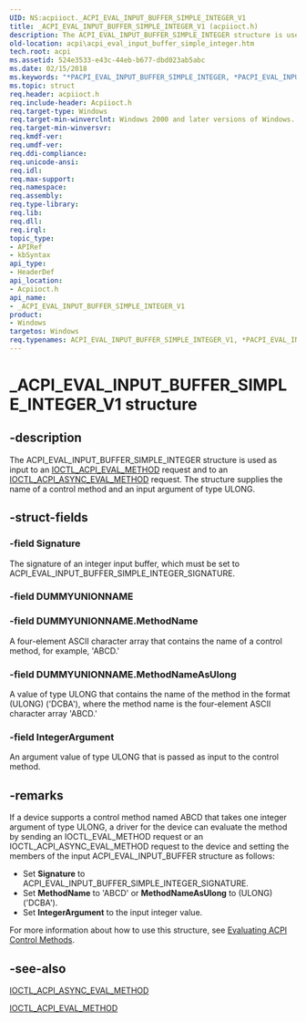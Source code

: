 ```yaml
---
UID: NS:acpiioct._ACPI_EVAL_INPUT_BUFFER_SIMPLE_INTEGER_V1
title: _ACPI_EVAL_INPUT_BUFFER_SIMPLE_INTEGER_V1 (acpiioct.h)
description: The ACPI_EVAL_INPUT_BUFFER_SIMPLE_INTEGER structure is used as input to an IOCTL_ACPI_EVAL_METHOD request and to an IOCTL_ACPI_ASYNC_EVAL_METHOD request. The structure supplies the name of a control method and an input argument of type ULONG.
old-location: acpi\acpi_eval_input_buffer_simple_integer.htm
tech.root: acpi
ms.assetid: 524e3533-e43c-44eb-b677-dbd023ab5abc
ms.date: 02/15/2018
ms.keywords: "*PACPI_EVAL_INPUT_BUFFER_SIMPLE_INTEGER, *PACPI_EVAL_INPUT_BUFFER_SIMPLE_INTEGER_V1, ACPI_EVAL_INPUT_BUFFER_SIMPLE_INTEGER, ACPI_EVAL_INPUT_BUFFER_SIMPLE_INTEGER_V1, ACPI_EVAL_INPUT_BUFFER_SIMPLE_INTEGER_V1 structure [ACPI Devices], P_ACPI_EVAL_INPUT_BUFFER_SIMPLE_INTEGER_V1, P_ACPI_EVAL_INPUT_BUFFER_SIMPLE_INTEGER_V1 structure pointer [ACPI Devices], _ACPI_EVAL_INPUT_BUFFER_SIMPLE_INTEGER_V1, _ACPI_EVAL_INPUT_BUFFER_SIMPLE_INTEGER_V1 structure [ACPI Devices], acpi-meth-eval-ref_d9366d11-027b-42e3-bb47-c3b14da27ba4.xml, acpi.acpi_eval_input_buffer_simple_integer, acpiioct/ACPI_EVAL_INPUT_BUFFER_SIMPLE_INTEGER_V1, acpiioct/P_ACPI_EVAL_INPUT_BUFFER_SIMPLE_INTEGER_V1"
ms.topic: struct
req.header: acpiioct.h
req.include-header: Acpiioct.h
req.target-type: Windows
req.target-min-winverclnt: Windows 2000 and later versions of Windows.
req.target-min-winversvr: 
req.kmdf-ver: 
req.umdf-ver: 
req.ddi-compliance: 
req.unicode-ansi: 
req.idl: 
req.max-support: 
req.namespace: 
req.assembly: 
req.type-library: 
req.lib: 
req.dll: 
req.irql: 
topic_type:
- APIRef
- kbSyntax
api_type:
- HeaderDef
api_location:
- Acpiioct.h
api_name:
- _ACPI_EVAL_INPUT_BUFFER_SIMPLE_INTEGER_V1
product:
- Windows
targetos: Windows
req.typenames: ACPI_EVAL_INPUT_BUFFER_SIMPLE_INTEGER_V1, *PACPI_EVAL_INPUT_BUFFER_SIMPLE_INTEGER_V1, ACPI_EVAL_INPUT_BUFFER_SIMPLE_INTEGER, *PACPI_EVAL_INPUT_BUFFER_SIMPLE_INTEGER
---
```


# _ACPI_EVAL_INPUT_BUFFER_SIMPLE_INTEGER_V1 structure


## -description


The ACPI_EVAL_INPUT_BUFFER_SIMPLE_INTEGER structure is used as input to an <a href="https://docs.microsoft.com/windows-hardware/drivers/ddi/content/acpiioct/ni-acpiioct-ioctl_acpi_eval_method">IOCTL_ACPI_EVAL_METHOD</a> request and to an <a href="https://docs.microsoft.com/windows-hardware/drivers/ddi/content/acpiioct/ni-acpiioct-ioctl_acpi_async_eval_method">IOCTL_ACPI_ASYNC_EVAL_METHOD</a> request. The structure supplies the name of a control method and an input argument of type ULONG.


## -struct-fields




### -field Signature

The signature of an integer input buffer, which must be set to ACPI_EVAL_INPUT_BUFFER_SIMPLE_INTEGER_SIGNATURE.


### -field DUMMYUNIONNAME

 


### -field DUMMYUNIONNAME.MethodName

A four-element ASCII character array that contains the name of a control method, for example, 'ABCD.'


### -field DUMMYUNIONNAME.MethodNameAsUlong

A value of type ULONG that contains the name of the method in the format (ULONG) ('DCBA'), where the method name is the four-element ASCII character array 'ABCD.'


### -field IntegerArgument

An argument value of type ULONG that is passed as input to the control method.


## -remarks



If a device supports a control method named ABCD that takes one integer argument of type ULONG, a driver for the device can evaluate the method by sending an IOCTL_EVAL_METHOD request or an IOCTL_ACPI_ASYNC_EVAL_METHOD request to the device and setting the members of the input ACPI_EVAL_INPUT_BUFFER structure as follows:

<ul>
<li>
Set <b>Signature</b> to ACPI_EVAL_INPUT_BUFFER_SIMPLE_INTEGER_SIGNATURE.

</li>
<li>
Set <b>MethodName</b> to 'ABCD' or <b>MethodNameAsUlong</b> to (ULONG)('DCBA').

</li>
<li>
Set <b>IntegerArgument</b> to the input integer value.

</li>
</ul>
For more information about how to use this structure, see <a href="https://docs.microsoft.com/windows-hardware/drivers/acpi/evaluating-acpi-control-methods">Evaluating ACPI Control Methods</a>.




## -see-also




<a href="https://docs.microsoft.com/windows-hardware/drivers/ddi/content/acpiioct/ni-acpiioct-ioctl_acpi_async_eval_method">IOCTL_ACPI_ASYNC_EVAL_METHOD</a>



<a href="https://docs.microsoft.com/windows-hardware/drivers/ddi/content/acpiioct/ni-acpiioct-ioctl_acpi_eval_method">IOCTL_ACPI_EVAL_METHOD</a>
 

 

